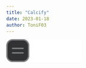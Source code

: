 ```yaml
---
title: "Calcify"
date: 2023-01-18
author: ToniF03
---
```


<img src="\resources\calcify.png" alt="drawing" width="200"/>
    
    
